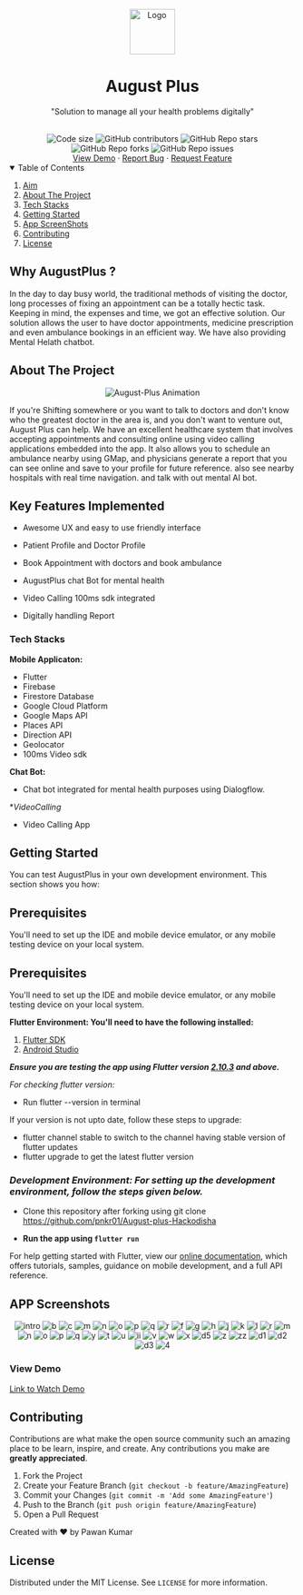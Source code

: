 <br />
<div align="center">
  <a href="https://github.com/pnkr01/August-Plus">
    <img src="https://github.com/pnkr01/August-plus-Hackodisha/raw/master/image/1.png" alt="Logo" width="80" height="80">
  </a>

  <h1 align="center"><b>August Plus</b></h1>

  <p align="center">
    "Solution to manage all your health problems digitally"
    <br />
  </p>
<!-- <img alt="AugustPlus Animation" src="https://user-images.githubusercontent.com/83778936/189530118-3cb2cd57-8ea4-4078-8b86-32bb12dc57e5.gif"> -->
  <br />
<img src="https://img.shields.io/github/languages/code-size/pnkr01/August-Plus?style=flat-square" alt="Code size" />
<img alt="GitHub contributors" src="https://img.shields.io/github/contributors/pnkr01/August-Plus?style=flat-square">
<img alt="GitHub Repo stars" src="https://img.shields.io/github/stars/pnkr01/August-Plus?style=flat-square">
<img alt="GitHub Repo forks" src="https://img.shields.io/github/forks/pnkr01/August-Plus?style=flat-square">
<img alt="GitHub Repo issues" src="https://img.shields.io/github/issues/pnkr01/August-Plus?style=flat-square">


<br />
<a href="https://github.com/pnkr01/August-Plus/">View Demo</a>
·
<a href="https://github.com/pnkr01/August-Plus/issues">Report Bug</a>
·
<a href="https://github.com/pnkr01/August-Plus/issues">Request Feature</a>
</div>

<!-- TABLE OF CONTENTS -->
<details open="open">
  <summary>Table of Contents</summary>
  <ol>
    <li>
      <a href="#why-augustplus-">Aim</a>
    </li>
    <li>
      <a href="#about-the-project">About The Project</a>
    </li>
    <li>
      <a href="#tech-stacks">Tech Stacks</a>
    </li>
    <li>
      <a href="#getting-started">Getting Started</a>
    </li>
    <li><a href="#app-screenshots">App ScreenShots</a></li>
    <li><a href="#contributing">Contributing</a></li>
    <li><a href="#license">License</a></li>
  </ol>
</details>

## Why AugustPlus ?

In the day to day busy world, the traditional methods of visiting the doctor, long processes of fixing an appointment can be a totally hectic task.
Keeping in mind, the expenses and time, we got an effective solution.
Our solution allows the user to have doctor appointments, medicine prescription and even ambulance bookings in an efficient way. We have also providing Mental Helath chatbot.

## About The Project

<div align="center">
<img alt="August-Plus Animation" src="https://user-images.githubusercontent.com/83778936/189530118-3cb2cd57-8ea4-4078-8b86-32bb12dc57e5.gif">
</div>

If you're Shifting somewhere or you want to talk to doctors and don't know who the greatest doctor in the area is, and you don't want to venture out, August Plus can help. We have an excellent healthcare system that involves accepting appointments and consulting online using video calling applications embedded into the app. It also allows you to schedule an ambulance nearby using GMap, and physicians generate a report that you can see online and save to your profile for future reference. also see nearby hospitals with real time navigation. and talk with out mental AI bot.


## Key Features Implemented

- Awesome UX and easy to use friendly interface

- Patient Profile and Doctor Profile

- Book Appointment with doctors and book ambulance

- AugustPlus chat Bot for mental health

- Video Calling 100ms sdk integrated

- Digitally handling Report 

### Tech Stacks

**Mobile Applicaton:**

- Flutter
- Firebase
- Firestore Database
- Google Cloud Platform
- Google Maps API
- Places API
- Direction API
- Geolocator
- 100ms Video sdk

**Chat Bot:**
- Chat bot integrated for mental health purposes using Dialogflow.

**VideoCalling*
- Video Calling App

## Getting Started

You can test AugustPlus in your own development environment. This section shows you how:

## Prerequisites

You'll need to set up the IDE and mobile device emulator, or any mobile testing device on your local system.

## Prerequisites

You'll need to set up the IDE and mobile device emulator, or any mobile testing device on your local system.

**Flutter Environment: You'll need to have the following installed:**

1. [Flutter SDK](https://flutter.dev/docs/get-started/install)
2. [Android Studio](https://developer.android.com/studio)

***Ensure you are testing the app using Flutter version [2.10.3](https://docs.flutter.dev/development/tools/sdk/releases?tab=windows) and above.***

*For checking flutter version:*

- Run flutter --version in terminal

If your version is not upto date, follow these steps to upgrade:

- flutter channel stable to switch to the channel having stable version of flutter updates
- flutter upgrade to get the latest flutter version

### *Development Environment: For setting up the development environment, follow the steps given below.*

- Clone this repository after forking using git clone <https://github.com/pnkr01/August-plus-Hackodisha>

- **Run the app using `flutter run`**

For help getting started with Flutter, view our
[online documentation](https://flutter.dev/docs), which offers tutorials,
samples, guidance on mobile development, and a full API reference.


## APP Screenshots

<div align="center">


![intro](https://user-images.githubusercontent.com/83778936/189531240-c521fe75-6d98-474f-942d-3e42748dd82e.png)
![b](https://user-images.githubusercontent.com/83778936/189531242-6018e902-a8b0-485c-af99-61c6b02ffb3b.png)
![c](https://user-images.githubusercontent.com/83778936/189531244-68f7c04c-7a2b-4d2d-8f7f-354fb813172a.png)
![m](https://user-images.githubusercontent.com/83778936/189531263-078e2551-8a56-4199-a02f-140946589452.png)
![n](https://user-images.githubusercontent.com/83778936/189531268-0d5f02e8-dc2d-4068-8256-1da405fce349.png)
![o](https://user-images.githubusercontent.com/83778936/189531270-ecc55033-8acb-4329-aaf3-50af20176c68.png)
![p](https://user-images.githubusercontent.com/83778936/189531272-12cc4a8d-983d-4f3e-bb8a-06e8c1e65fcd.png)
![q](https://user-images.githubusercontent.com/83778936/189531274-1843ca56-3a6a-44c5-8148-11ce78e45edd.png)
![r](https://user-images.githubusercontent.com/83778936/189531276-e49434b0-395c-445a-8644-7a5a0b1cc46c.png)
![f](https://user-images.githubusercontent.com/83778936/189531277-ce620707-db8f-41e9-b5e9-5c61d85c748a.png)
![g](https://user-images.githubusercontent.com/83778936/189531278-c0530be6-8046-411c-b193-149e3f9c29cc.png)
![h](https://user-images.githubusercontent.com/83778936/189531281-a1957cdb-1293-46eb-8d5e-7e06fd736a43.png)
![j](https://user-images.githubusercontent.com/83778936/189531284-0b9c5d64-8e36-499d-a55f-d7ed392c50f4.png)
![k](https://user-images.githubusercontent.com/83778936/189531285-c3543edb-78af-4907-ba9e-6691c722aed1.png)
![l](https://user-images.githubusercontent.com/83778936/189531290-e7933030-0c9e-48da-8bf8-1526b7f21685.png)
![r](https://user-images.githubusercontent.com/83778936/189531579-ff74609c-df73-4868-baab-3a227679264f.png)
![m](https://user-images.githubusercontent.com/83778936/189531586-a8e83752-8e19-4afc-800b-d01d1c882691.png)
![n](https://user-images.githubusercontent.com/83778936/189531588-f34f55b8-f00e-4c58-8916-43298cd849de.png)
![o](https://user-images.githubusercontent.com/83778936/189531591-44251314-df3b-4815-9599-07714c0d674a.png)
![p](https://user-images.githubusercontent.com/83778936/189531593-01e7cdff-9674-4314-96dd-1f67f4f8135e.png)
![q](https://user-images.githubusercontent.com/83778936/189531594-98824df0-f12e-4c96-a791-06b7c0348e91.png)
![y](https://user-images.githubusercontent.com/83778936/189531604-60fe7c69-4eb1-4c79-bbbe-232657a36a10.png)
![t](https://user-images.githubusercontent.com/83778936/189531607-b04023d2-3ea2-488a-b07f-50c1d02eab59.png)
![u](https://user-images.githubusercontent.com/83778936/189531610-aef63068-c01c-4cef-bcea-4b90b4d3b759.png)
![ii](https://user-images.githubusercontent.com/83778936/189531611-70120bc6-b4aa-47f8-bd45-5f7124969c04.png)
![v](https://user-images.githubusercontent.com/83778936/189531612-080bee89-7cc9-4223-85bc-f7da33a968a9.png)
![w](https://user-images.githubusercontent.com/83778936/189531613-c1835c2b-732b-443d-a540-8f2283462254.png)
![x](https://user-images.githubusercontent.com/83778936/189531615-8f8e6216-6e45-4a7d-b5ae-b432ff7e056f.png)
![d5](https://user-images.githubusercontent.com/83778936/189531617-6b24bfca-b54c-4aed-a02f-6ba3e452f449.png)
![z](https://user-images.githubusercontent.com/83778936/189531620-62cebb03-b411-4d4a-8109-7765e382de83.png)
![zz](https://user-images.githubusercontent.com/83778936/189531621-1320b88a-e869-4881-a533-8d8b237be23c.png)
![d1](https://user-images.githubusercontent.com/83778936/189531623-3635c445-f253-4aa7-9461-0478c9395843.png)
![d2](https://user-images.githubusercontent.com/83778936/189531625-fb99b92e-57ca-49fc-ad65-9a53c5825e07.png)
![d3](https://user-images.githubusercontent.com/83778936/189531627-dd1addfd-69be-4b61-925a-29014a5d8581.png)
![4](https://user-images.githubusercontent.com/83778936/189531628-82123529-1fa9-40a1-8cbb-56ac923989a3.png)



</div>

### View Demo

<a href = "https://youtu.be/wL3Mc4jEDOA">Link to Watch Demo</a>

## Contributing

Contributions are what make the open source community such an amazing place to be learn, inspire, and create. Any contributions you make are **greatly appreciated**.

1. Fork the Project
2. Create your Feature Branch (`git checkout -b feature/AmazingFeature`)
3. Commit your Changes (`git commit -m 'Add some AmazingFeature'`)
4. Push to the Branch (`git push origin feature/AmazingFeature`)
5. Open a Pull Request

Created with ❤️ by Pawan Kumar

## License

Distributed under the MIT License. See `LICENSE` for more information.
